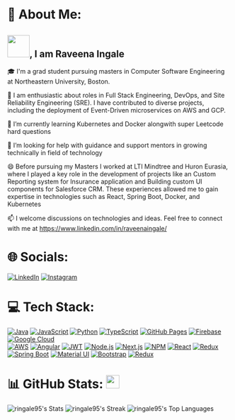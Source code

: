 # 💫 About Me:

## <img src = "https://media.giphy.com/media/v1.Y2lkPTc5MGI3NjExM3FybHRqeTRrM2h0bXQ2bHdqZzYwMDA4NHkxc3Y4NHNzcjNqZGNqYiZlcD12MV9pbnRlcm5hbF9naWZfYnlfaWQmY3Q9cw/n1NLjLW22bhxUKCfyD/giphy.gif" width = "50" />,  I am Raveena Ingale

🎓 I'm a grad student pursuing masters in Computer Software Engineering at Northeastern University, Boston.

🔭 I am enthusiastic about roles in Full Stack Engineering, DevOps, and Site Reliability Engineering (SRE). I have contributed to diverse projects, including the deployment of Event-Driven microservices on AWS and GCP. 

🌱 I’m currently learning Kubernetes and Docker alongwith super Leetcode hard questions

🤔 I’m looking for help with guidance and support mentors in growing technically in field of technology

😄 Before pursuing my Masters I worked at LTI Mindtree and Huron Eurasia, where I played a key role in the development of projects like an Custom Reporting system for Insurance application and Building custom UI components for Salesforce CRM. These experiences allowed me to gain expertise in technologies such as React, Spring Boot, Docker, and Kubernetes

📫 I welcome discussions on technologies and ideas. Feel free to connect with me at https://www.linkedin.com/in/raveenaingale/

# 🌐 Socials:

[![LinkedIn](https://img.shields.io/badge/LinkedIn-Connect-blue?style=for-the-badge&logo=linkedin)](https://www.linkedin.com/in/raveenaingale/)
[![Instagram](https://img.shields.io/badge/Instagram-Follow-purple?style=for-the-badge&logo=instagram)](https://www.instagram.com/raveena.ingale/)

# 💻 Tech Stack:

[![Java](https://img.shields.io/badge/Java-007396?style=for-the-badge&logo=java&logoColor=white)](https://www.java.com/)
[![JavaScript](https://img.shields.io/badge/JavaScript-F7DF1E?style=for-the-badge&logo=javascript&logoColor=black)](https://developer.mozilla.org/en-US/docs/Web/JavaScript)
[![Python](https://img.shields.io/badge/Python-3776AB?style=for-the-badge&logo=python&logoColor=white)](https://www.python.org/)
[![TypeScript](https://img.shields.io/badge/TypeScript-3178C6?style=for-the-badge&logo=typescript&logoColor=white)](https://www.typescriptlang.org/)
[![GitHub Pages](https://img.shields.io/badge/GitHub_Pages-181717?style=for-the-badge&logo=github&logoColor=white)](https://pages.github.com/)
[![Firebase](https://img.shields.io/badge/Firebase-FFCA28?style=for-the-badge&logo=firebase&logoColor=black)](https://firebase.google.com/)
[![Google Cloud](https://img.shields.io/badge/Google_Cloud-4285F4?style=for-the-badge&logo=google-cloud&logoColor=white)](https://cloud.google.com/)
<br>
[![AWS](https://img.shields.io/badge/AWS-232F3E?style=for-the-badge&logo=amazon-aws&logoColor=white)](https://aws.amazon.com/)
[![Angular](https://img.shields.io/badge/Angular-DD0031?style=for-the-badge&logo=angular&logoColor=white)](https://angular.io/)
[![JWT](https://img.shields.io/badge/JWT-000000?style=for-the-badge&logo=JSON%20web%20tokens&logoColor=white)](https://jwt.io/)
[![Node.js](https://img.shields.io/badge/Node.js-339933?style=for-the-badge&logo=node.js&logoColor=white)](https://nodejs.org/)
[![Next.js](https://img.shields.io/badge/Next.js-000000?style=for-the-badge&logo=next.js&logoColor=white)](https://nextjs.org/)
[![NPM](https://img.shields.io/badge/NPM-CB3837?style=for-the-badge&logo=npm&logoColor=white)](https://www.npmjs.com/)
[![React](https://img.shields.io/badge/React-61DAFB?style=for-the-badge&logo=react&logoColor=white)](https://reactjs.org/)
[![Redux](https://img.shields.io/badge/Redux-764ABC?style=for-the-badge&logo=redux&logoColor=white)](https://redux.js.org/)
[![Spring Boot](https://img.shields.io/badge/Spring_Boot-6DB33F?style=for-the-badge&logo=spring-boot&logoColor=white)](https://spring.io/projects/spring-boot)
[![Material UI](https://img.shields.io/badge/Material_UI-0081CB?style=for-the-badge&logo=material-ui&logoColor=white)](https://material-ui.com/)
[![Bootstrap](https://img.shields.io/badge/Bootstrap-7952B3?style=for-the-badge&logo=bootstrap&logoColor=white)](https://getbootstrap.com/)
[![Redux](https://img.shields.io/badge/Redux-764ABC?style=for-the-badge&logo=redux&logoColor=white)](https://redux.js.org/)


# 📊 GitHub Stats:  <img src="https://media.giphy.com/media/v1.Y2lkPTc5MGI3NjExc3hleGh3cGZlOTI5NXY4NDRkOHpmdmh1NmJneWlua3UwOWNudnhvbiZlcD12MV9pbnRlcm5hbF9naWZfYnlfaWQmY3Q9Zw/dxn6fRlTIShoeBr69N/giphy.gif" width="30"/>
![ringale95's Stats](https://github-readme-stats.vercel.app/api?username=ringale95&theme=dark&show_icons=true&hide_border=true&count_private=true)
![ringale95's Streak](https://github-readme-streak-stats.herokuapp.com/?user=ringale95&theme=dark&hide_border=true)
![ringale95's Top Languages](https://github-readme-stats.vercel.app/api/top-langs/?username=ringale95&theme=dark&show_icons=true&hide_border=true&layout=compact)

